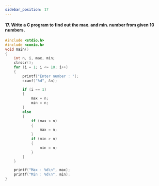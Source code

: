 ```yaml
---
sidebar_position: 17
---
```


#### 17. Write a C program to find out the max. and min. number from given 10 numbers.

```c
#include <stdio.h>
#include <conio.h>
void main()
{
    int n, i, max, min;
    clrscr();
    for (i = 1; i <= 10; i++)
    {
        printf("Enter number : ");
        scanf("%d", &n);

        if (i == 1)
        {
            max = n;
            min = n;
        }
        else
        {
            if (max < n)
            {
                max = n;
            }
            if (min > n)
            {
                min = n;
            }
        }
    }

    printf("Max : %d\n", max);
    printf("Min : %d\n", min);
}

```
